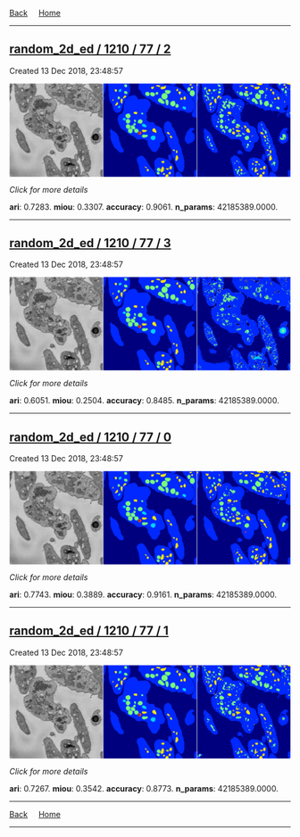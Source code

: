 
[Back](..)&nbsp;&nbsp;&nbsp;&nbsp;&nbsp;[Home](https://leapmanlab.github.io/snapshots)

---

<div class="summary"><a href="2"><h2>random_2d_ed / 1210 / 77 / 2</h2></a><p>Created 13 Dec 2018, 23:48:57
</p><a href="2"><img src="2/media/summary.png" align="center"></a><p>
<i>Click for more details</i>
</p></div>

**ari**: 0.7283. **miou**: 0.3307. **accuracy**: 0.9061. **n_params**: 42185389.0000. 

---

<div class="summary"><a href="3"><h2>random_2d_ed / 1210 / 77 / 3</h2></a><p>Created 13 Dec 2018, 23:48:57
</p><a href="3"><img src="3/media/summary.png" align="center"></a><p>
<i>Click for more details</i>
</p></div>

**ari**: 0.6051. **miou**: 0.2504. **accuracy**: 0.8485. **n_params**: 42185389.0000. 

---

<div class="summary"><a href="0"><h2>random_2d_ed / 1210 / 77 / 0</h2></a><p>Created 13 Dec 2018, 23:48:57
</p><a href="0"><img src="0/media/summary.png" align="center"></a><p>
<i>Click for more details</i>
</p></div>

**ari**: 0.7743. **miou**: 0.3889. **accuracy**: 0.9161. **n_params**: 42185389.0000. 

---

<div class="summary"><a href="1"><h2>random_2d_ed / 1210 / 77 / 1</h2></a><p>Created 13 Dec 2018, 23:48:57
</p><a href="1"><img src="1/media/summary.png" align="center"></a><p>
<i>Click for more details</i>
</p></div>

**ari**: 0.7267. **miou**: 0.3542. **accuracy**: 0.8773. **n_params**: 42185389.0000. 

---

[Back](..)&nbsp;&nbsp;&nbsp;&nbsp;&nbsp;[Home](https://leapmanlab.github.io/snapshots)

---